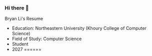 ### Hi there 👋
Bryan Li's Resume

- Education: Northeastern University (Khoury College of Computer Science) 
- Field of Study: Computer Science
- Student
- 2027
======

